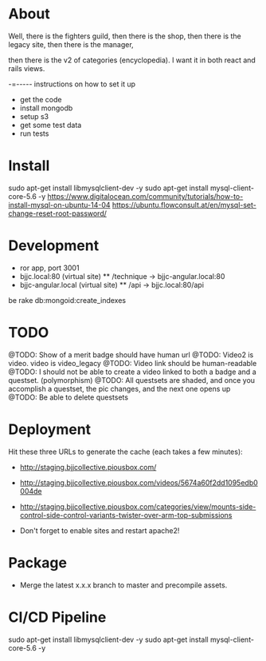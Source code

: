 
About
=====

Well, there is the fighters guild,
then there is the shop,
then there is the legacy site,
then there is the manager,

then there is the v2 of categories (encyclopedia). 
I want it in both react and rails views.

-=----- instructions on how to set it up
* get the code
* install mongodb
* setup s3
* get some test data
* run tests

Install
=======
 sudo apt-get install libmysqlclient-dev -y
 sudo apt-get install mysql-client-core-5.6 -y
 https://www.digitalocean.com/community/tutorials/how-to-install-mysql-on-ubuntu-14-04
 https://ubuntu.flowconsult.at/en/mysql-set-change-reset-root-password/

Development
===========
* ror app, port 3001
* bjjc.local:80 (virtual site)
** /technique -> bjjc-angular.local:80
* bjjc-angular.local (virtual site)
** /api -> bjjc.local:80/api

 be rake db:mongoid:create_indexes

TODO
====
@TODO: Show of a merit badge should have human url
@TODO: Video2 is video. video is video_legacy
@TODO: Video link should be human-readable
@TODO: I should not be able to create a video linked to both a badge and a questset. (polymorphism)
@TODO: All questsets are shaded, and once you accomplish a questset, the pic changes, and the next one opens up
@TODO: Be able to delete questsets

Deployment
==========

Hit these three URLs to generate the cache (each takes a few minutes):
* http://staging.bjjcollective.piousbox.com/
* http://staging.bjjcollective.piousbox.com/videos/5674a60f2dd1095edb0004de
* http://staging.bjjcollective.piousbox.com/categories/view/mounts-side-control-side-control-variants-twister-over-arm-top-submissions

* Don't forget to enable sites and restart apache2!



Package
=======
* Merge the latest x.x.x branch to master and precompile assets.


CI/CD Pipeline
==============

 sudo apt-get install libmysqlclient-dev -y
 sudo apt-get install mysql-client-core-5.6 -y




